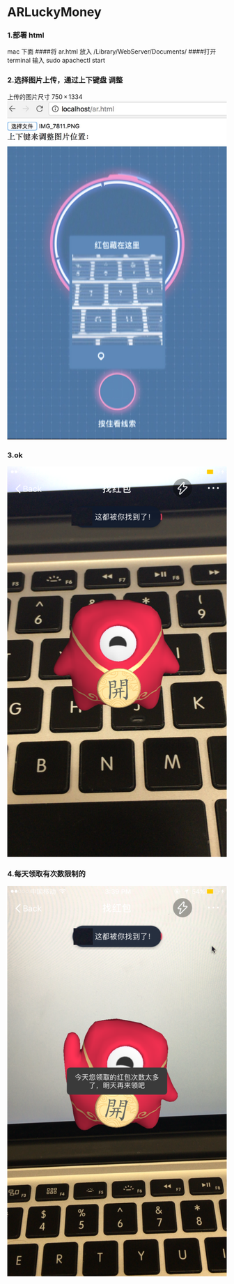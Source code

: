 # ARLuckyMoney
### 1.部署 html 

mac 下面
####将 ar.html 放入 /Library/WebServer/Documents/
####打开 terminal 
输入 sudo apachectl start


### 2.选择图片上传，通过上下键盘 调整
上传的图片尺寸 750 × 1334
![Image text](https://github.com/infoyou/ARLuckyMoney/raw/master/image/1.jpeg)


### 3.ok
![Image text](https://github.com/infoyou/ARLuckyMoney/raw/master/image/2.PNG)


### 4.每天领取有次数限制的
![Image text](https://github.com/infoyou/ARLuckyMoney/raw/master/image/3.PNG)
